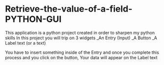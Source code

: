 # Retrieve-the-value-of-a-field-PYTHON-GUI
This application is a python project created in order to sharpen my python skills
In this project you will trip on 3 widgets 
_An Entry (Input)
_A Button 
_A Label  text (or a text)

You have to insert something inside of the Entry and once you complete this process and you click on the button,
Your data will appear on the Label text



